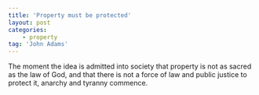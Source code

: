 ```yaml
---
title: 'Property must be protected'
layout: post
categories:
    - property
tag: 'John Adams'
---
```


The moment the idea is admitted into society that property is not as sacred as the law of God, and that there is not a force of law and public justice to protect it, anarchy and tyranny commence.